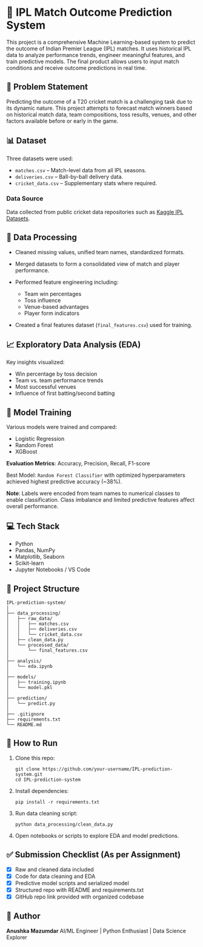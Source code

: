 # 🏏 IPL Match Outcome Prediction System

This project is a comprehensive Machine Learning-based system to predict the outcome of Indian Premier League (IPL) matches. It uses historical IPL data to analyze performance trends, engineer meaningful features, and train predictive models. The final product allows users to input match conditions and receive outcome predictions in real time.

## 📌 Problem Statement

Predicting the outcome of a T20 cricket match is a challenging task due to its dynamic nature. This project attempts to forecast match winners based on historical match data, team compositions, toss results, venues, and other factors available before or early in the game.

## 📊 Dataset

Three datasets were used:

* `matches.csv` – Match-level data from all IPL seasons.
* `deliveries.csv` – Ball-by-ball delivery data.
* `cricket_data.csv` – Supplementary stats where required.

### Data Source

Data collected from public cricket data repositories such as [Kaggle IPL Datasets](https://www.kaggle.com/datasets).

## 🧹 Data Processing

* Cleaned missing values, unified team names, standardized formats.
* Merged datasets to form a consolidated view of match and player performance.
* Performed feature engineering including:

  * Team win percentages
  * Toss influence
  * Venue-based advantages
  * Player form indicators
* Created a final features dataset (`final_features.csv`) used for training.

## 📈 Exploratory Data Analysis (EDA)

Key insights visualized:

* Win percentage by toss decision
* Team vs. team performance trends
* Most successful venues
* Influence of first batting/second batting

## 🤖 Model Training

Various models were trained and compared:

* Logistic Regression
* Random Forest
* XGBoost

**Evaluation Metrics**: Accuracy, Precision, Recall, F1-score

Best Model: `Random Forest Classifier` with optimized hyperparameters achieved highest predictive accuracy (\~38%).

**Note**: Labels were encoded from team names to numerical classes to enable classification. Class imbalance and limited predictive features affect overall performance.

## 💻 Tech Stack

* Python
* Pandas, NumPy
* Matplotlib, Seaborn
* Scikit-learn
* Jupyter Notebooks / VS Code

## 🚀 Project Structure

```
IPL-prediction-system/
│
├── data_processing/
│   ├── raw_data/
│   │   ├── matches.csv
│   │   ├── deliveries.csv
│   │   └── cricket_data.csv
│   ├── clean_data.py
│   └── processed_data/
│       └── final_features.csv
│
├── analysis/
│   └── eda.ipynb
│
├── models/
│   ├── training.ipynb
│   └── model.pkl
│
├── prediction/
│   └── predict.py
│
├── .gitignore
├── requirements.txt
└── README.md
```

## 📝 How to Run

1. Clone this repo:

   ```
   git clone https://github.com/your-username/IPL-prediction-system.git
   cd IPL-prediction-system
   ```

2. Install dependencies:

   ```
   pip install -r requirements.txt
   ```

3. Run data cleaning script:

   ```
   python data_processing/clean_data.py
   ```

4. Open notebooks or scripts to explore EDA and model predictions.

## ✅ Submission Checklist (As per Assignment)

* [x] Raw and cleaned data included
* [x] Code for data cleaning and EDA
* [x] Predictive model scripts and serialized model
* [x] Structured repo with README and requirements.txt
* [x] GitHub repo link provided with organized codebase

## 📌 Author

**Anushka Mazumdar**
AI/ML Engineer | Python Enthusiast | Data Science Explorer
